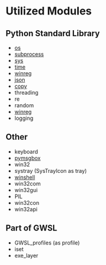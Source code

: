 # Utilized Modules

## Python Standard Library
- [os](https://docs.python.org/3/library/os.html)
- [subprocess](https://docs.python.org/3/library/subprocess.html)
- [sys](https://docs.python.org/3/library/sys.html)
- [time](https://docs.python.org/3/library/time.html)
- [winreg](https://docs.python.org/3/library/winreg.html)
- [json](https://docs.python.org/3/library/json.html)
- [copy](https://docs.python.org/3/library/copy.html)
- threading
- re
- random
- [winreg](https://docs.python.org/3/library/winreg.html)
- logging

## Other
- keyboard
- [pymsgbox](https://pypi.org/project/PyMsgBox/)
- win32
- systray (SysTrayIcon as tray)
- [winshell](https://pypi.org/project/winshell/)
- win32com
- win32gui
- PIL
- win32con
- win32api

## Part of GWSL
- GWSL_profiles (as profile)
- iset
- exe_layer